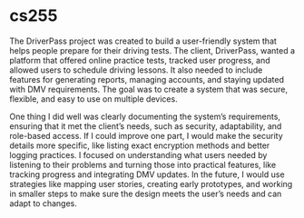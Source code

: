 # cs255

The DriverPass project was created to build a user-friendly system that helps people prepare for their driving tests. The client, DriverPass, wanted a platform that offered online practice tests, tracked user progress, and allowed users to schedule driving lessons. It also needed to include features for generating reports, managing accounts, and staying updated with DMV requirements. The goal was to create a system that was secure, flexible, and easy to use on multiple devices.

One thing I did well was clearly documenting the system’s requirements, ensuring that it met the client’s needs, such as security, adaptability, and role-based access. If I could improve one part, I would make the security details more specific, like listing exact encryption methods and better logging practices. I focused on understanding what users needed by listening to their problems and turning those into practical features, like tracking progress and integrating DMV updates. In the future, I would use strategies like mapping user stories, creating early prototypes, and working in smaller steps to make sure the design meets the user’s needs and can adapt to changes.
